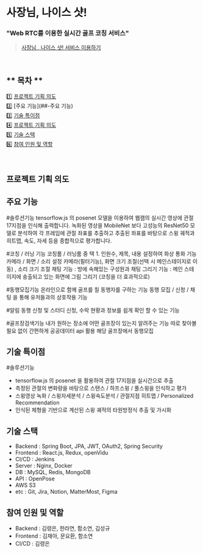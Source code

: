 # 사장님, 나이스 샷!
### "Web RTC를 이용한 실시간 골프 코칭 서비스"
> [사장님 , 나이스 샷! 서비스 이용하기](https://i9a309.p.ssafy.io/)

<br>

## ** 목차 **

1️⃣ [프로젝트 기획 의도](##-프로젝트-기획-의도)
<br/>
2️⃣ [주요 기능](##-주요 기능)
<br/>
3️⃣ [기술 특이점](##-기술-특이점)
<br/>
4️⃣ [프로젝트 기획 의도](##-프로젝트-기획-의도)
<br/>
5️⃣ [기술 스택](##-기술-스택)
<br/>
6️⃣ [참여 인원 및 역할](##-참여-인원-및-역할)

<br>

## 프로젝트 기획 의도

## 주요 기능
#솔루션기능
tensorflow.js 의 posenet 모델을 이용하여 
웹캠의 실시간 영상에 관절 17지점을 인식해 출력합니다.
녹화된 영상을 MobileNet 보다 고성능의 ResNet50 모델로 분석하여
각 프레임에 관절 좌표를 추출하고 추출된 좌표를 바탕으로 
스윙 궤적과 히트맵, 속도, 자세 등을 종합적으로 평가합니다.

#코칭 / 러닝 기능
코칭룸 / 러닝룸 중 택 1. 인원수, 제목, 내용 설정하여 화상 통화 기능
카메라 / 화면 / 소리 설정        카메라(필터기능), 화면 크기 조절(선택 시 메인스테이지로 이동) , 소리 크기 조절
채팅 기능 : 방에 속해있는 구성원과 채팅
그리기 기능 : 메인 스테이지에 송출되고 있는 화면에 그림 그리기 (코칭을 더 효과적으로)

#동행모집기능
온라인으로 함께 골프를 칠 동행자를 구하는 기능
동행 모집 / 신청 / 채팅 을 통해 유저들과의 상호작용 기능

#알림 
동행 신청 및 스터디 신청, 수락 현황과 정보를 쉽게 확인 할 수 있는 기능

#골프장검색기능
내가 원하는 장소에 어떤 골프장이 있는지 알려주는 기능
따로 찾아볼 필요 없이 간편하게
공공데이터 api 활용
해당 골프장에서 동행모집

## 기술 특이점
#솔루션기능
- tensorflow.js 의 posenet 을 활용하여 관절 17지점을 실시간으로 추출
- 측정된 관절의 변화량을 바탕으로 스탠스 / 하프스윙 / 풀스윙을 인식하고 평가
- 스윙영상 녹화 / 스윙자세분석 / 스윙속도분석 / 관절지점 히트맵 / Personalized Recommendation
- 인식된 체형을 기반으로 계산된 스윙 궤적의 타원방정식 추출 및 가시화

## 기술 스택
- Backend : Spring Boot, JPA, JWT, OAuth2, Spring Security
- Frontend : React.js, Redux, openVidu
- CI/CD : Jenkins
- Server : Nginx, Docker
- DB : MySQL, Redis, MongoDB
- API : OpenPose
- AWS S3
- etc : Git, Jira, Notion, MatterMost, Figma

## 참여 인원 및 역할
- Backend : 김령은, 한라연, 함소연, 김성규
- Frontend : 김재아, 문요환, 함소연
- CI/CD : 김령은
